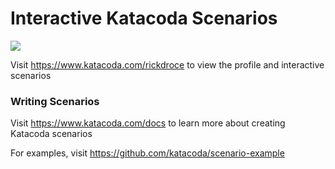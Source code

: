 # Interactive Katacoda Scenarios

[![](http://shields.katacoda.com/katacoda/rickdroce/count.svg)](https://www.katacoda.com/rickdroce "Get your profile on Katacoda.com")

Visit https://www.katacoda.com/rickdroce to view the profile and interactive scenarios

### Writing Scenarios
Visit https://www.katacoda.com/docs to learn more about creating Katacoda scenarios

For examples, visit https://github.com/katacoda/scenario-example
